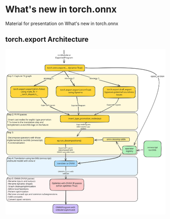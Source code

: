 # What's new in torch.onnx

Material for presentation on What's new in torch.onnx

## torch.export Architecture

![architecture](./exporter_architecture.svg)

